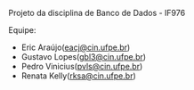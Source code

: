 Projeto da disciplina de Banco de Dados - IF976 

Equipe:
- Eric Araújo(eacj@cin.ufpe.br)
- Gustavo Lopes(gbl3@cin.ufpe.br)
- Pedro Vinicius(pvls@cin.ufpe.br)
- Renata Kelly(rksa@cin.ufpe.br)
